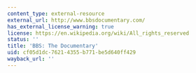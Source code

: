 ```yaml
---
content_type: external-resource
external_url: http://www.bbsdocumentary.com/
has_external_license_warning: true
license: https://en.wikipedia.org/wiki/All_rights_reserved
status: ''
title: 'BBS: The Documentary'
uid: cf05d1dc-7621-4355-b771-be5d640ff429
wayback_url: ''
---
```

